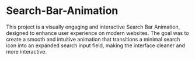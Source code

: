 # Search-Bar-Animation
This project is a visually engaging and interactive Search Bar Animation, designed to enhance user experience on modern websites. The goal was to create a smooth and intuitive animation that transitions a minimal search icon into an expanded search input field, making the interface cleaner and more interactive.
